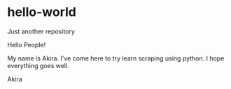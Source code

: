 # hello-world
Just another repository

Hello People!

My name is Akira. I've come here to try learn scraping using python.
I hope everything goes well.

Akira
